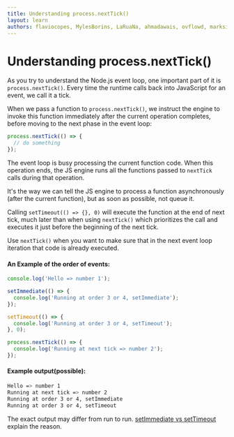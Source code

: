 ```yaml
---
title: Understanding process.nextTick()
layout: learn
authors: flaviocopes, MylesBorins, LaRuaNa, ahmadawais, ovflowd, marksist300
---
```


# Understanding process.nextTick()

As you try to understand the Node.js event loop, one important part of it is `process.nextTick()`.
Every time the runtime calls back into JavaScript for an event, we call it a tick.

When we pass a function to `process.nextTick()`, we instruct the engine to invoke this function immediately after the current operation completes, before moving to the next phase in the event loop:

```js
process.nextTick(() => {
  // do something
});
```

The event loop is busy processing the current function code. When this operation ends, the JS engine runs all the functions passed to `nextTick` calls during that operation.

It's the way we can tell the JS engine to process a function asynchronously (after the current function), but as soon as possible, not queue it.

Calling `setTimeout(() => {}, 0)` will execute the function at the end of next tick, much later than when using `nextTick()` which prioritizes the call and executes it just before the beginning of the next tick.

Use `nextTick()` when you want to make sure that in the next event loop iteration that code is already executed.

#### An Example of the order of events:

```js
console.log('Hello => number 1');

setImmediate(() => {
  console.log('Running at order 3 or 4, setImmediate');
});

setTimeout(() => {
  console.log('Running at order 3 or 4, setTimeout');
}, 0);

process.nextTick(() => {
  console.log('Running at next tick => number 2');
});
```

#### Example output(possible):

```bash
Hello => number 1
Running at next tick => number 2
Running at order 3 or 4, setImmediate
Running at order 3 or 4, setTimeout
```

The exact output may differ from run to run. [setImmediate vs setTimeout](https://nodejs.org/en/learn/asynchronous-work/event-loop-timers-and-nexttick#setimmediate-vs-settimeout) explain the reason.
